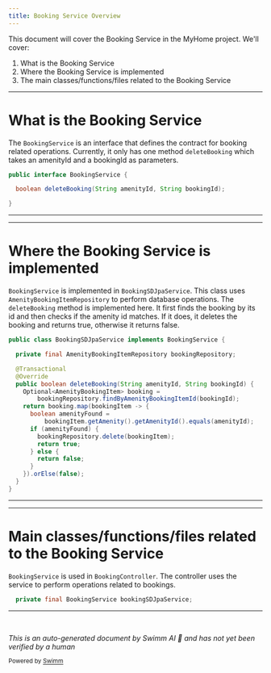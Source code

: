 ```yaml
---
title: Booking Service Overview
---
```

This document will cover the Booking Service in the MyHome project. We'll cover:

1. What is the Booking Service
2. Where the Booking Service is implemented
3. The main classes/functions/files related to the Booking Service

<SwmSnippet path="/service/src/main/java/com/myhome/services/BookingService.java" line="3">

---

# What is the Booking Service

The `BookingService` is an interface that defines the contract for booking related operations. Currently, it only has one method `deleteBooking` which takes an amenityId and a bookingId as parameters.

```java
public interface BookingService {

  boolean deleteBooking(String amenityId, String bookingId);

}
```

---

</SwmSnippet>

<SwmSnippet path="/service/src/main/java/com/myhome/services/springdatajpa/BookingSDJpaService.java" line="13">

---

# Where the Booking Service is implemented

`BookingService` is implemented in `BookingSDJpaService`. This class uses `AmenityBookingItemRepository` to perform database operations. The `deleteBooking` method is implemented here. It first finds the booking by its id and then checks if the amenity id matches. If it does, it deletes the booking and returns true, otherwise it returns false.

```java
public class BookingSDJpaService implements BookingService {

  private final AmenityBookingItemRepository bookingRepository;

  @Transactional
  @Override
  public boolean deleteBooking(String amenityId, String bookingId) {
    Optional<AmenityBookingItem> booking =
        bookingRepository.findByAmenityBookingItemId(bookingId);
    return booking.map(bookingItem -> {
      boolean amenityFound =
          bookingItem.getAmenity().getAmenityId().equals(amenityId);
      if (amenityFound) {
        bookingRepository.delete(bookingItem);
        return true;
      } else {
        return false;
      }
    }).orElse(false);
  }
}
```

---

</SwmSnippet>

<SwmSnippet path="/service/src/main/java/com/myhome/controllers/BookingController.java" line="17">

---

# Main classes/functions/files related to the Booking Service

`BookingService` is used in `BookingController`. The controller uses the service to perform operations related to bookings.

```java
  private final BookingService bookingSDJpaService;
```

---

</SwmSnippet>

&nbsp;

*This is an auto-generated document by Swimm AI 🌊 and has not yet been verified by a human*

<SwmMeta version="3.0.0" repo-id="Z2l0aHViJTNBJTNBbXlob21lJTNBJTNBc3dpbW1pbw==" repo-name="myhome"><sup>Powered by [Swimm](/)</sup></SwmMeta>
